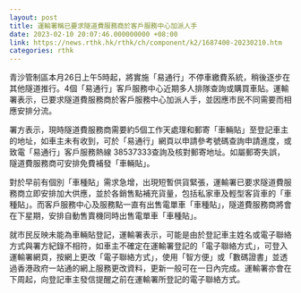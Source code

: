```yaml
---
layout: post
title: 運輸署稱已要求隧道費服務商於客戶服務中心加派人手
date: 2023-02-10 20:07:46.000000000 +08:00
link: https://news.rthk.hk/rthk/ch/component/k2/1687400-20230210.htm
categories: rthk
---
```


青沙管制區本月26日上午5時起，將實施「易通行」不停車繳費系統，稍後逐步在其他隧道推行。4個「易通行」客戶服務中心近期多人排隊查詢或購買車貼。運輸署表示，已要求隧道費服務商於客戶服務中心加派人手，並因應市民不同需要而相應安排分流。

署方表示，現時隧道費服務商需要約5個工作天處理和郵寄「車輛貼」至登記車主的地址，如車主未有收到，可於「易通行」網頁以申請參考號碼查詢申請進度，或致電「易通行」客戶服務熱線 38537333查詢及核對郵寄地址。如屬郵寄失誤，隧道費服務商可安排免費補發「車輛貼」。

對於早前有個別「車種貼」需求急增，出現短暫供貨緊張，運輸署已要求隧道費服務商立即安排加大供應，並於各銷售點補充貨量，包括私家車及輕型客貨車的「車種貼」。而客戶服務中心及服務點一直有出售電單車「車種貼」，隧道費服務商將會在下星期，安排自動售賣機同時出售電單車「車種貼」。

就市民反映未能為車輛貼登記，運輸署表示，可能是由於登記車主姓名或電子聯絡方式與署方紀錄不相符，如車主不確定在運輸署登記的「電子聯絡方式」，可登入運輸署網頁，按網上更改「電子聯絡方式」，使用「智方便」或「數碼證書」並透過香港政府一站通的網上服務更改資料，更新一般可在一日內完成。運輸署亦會在下周起，向登記車主發信提醒之前在運輸署所登記的電子聯絡方式。
